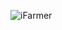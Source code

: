 ![iFarmer](https://github.com/ourgiantleaphackathon/resources/blob/main/Projects%202022/1_Team_H_iFarmer.jpg)

